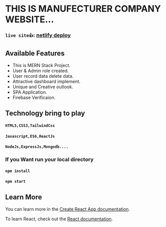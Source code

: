 # THIS IS MANUFECTURER COMPANY WEBSITE...

### `live site👍`: [netlify deploy](https://meek-treacle-5beccb.netlify.app/)


## Available Features

- This is MERN Stack Project.
- User & Admin role created.
- User record data delete data.
- Attractive dashboard implement.
- Unique and Creative outlook.
- SPA Application.
- Firebase Verificaion.


## Technology bring to play

#### `HTML5,CSS3,TailwindCss`
#### `Javascript,ES6,ReactJs`
#### `NodeJs,ExpressJs,Mongodb....`



### If you Want run your local directory

#### `npm install`
#### `npm start`


## Learn More

You can learn more in the [Create React App documentation](https://facebook.github.io/create-react-app/docs/getting-started).

To learn React, check out the [React documentation](https://reactjs.org/).


